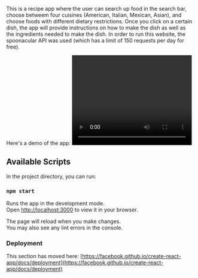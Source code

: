 This is a recipe app where the user can search up food in the search bar, choose betweem four cuisines (American, Italian, Mexican, Asian), and choose foods with different dietary restrictions. Once you click on a certain dish, the app will provide instructions on how to make the dish as well as the ingredients needed to make the dish. In order to run this website, the spoonacular API was used (which has a limit of 150 requests per day for free).

Here's a demo of the app: 
<video width="320" height="240" controls>
  <source src="Recipe App Demo.mp4" type="video/mp4">
  Your browser does not support the video tag.
</video>

## Available Scripts

In the project directory, you can run:

### `npm start`

Runs the app in the development mode.\
Open [http://localhost:3000](http://localhost:3000) to view it in your browser.

The page will reload when you make changes.\
You may also see any lint errors in the console.

### Deployment

This section has moved here: [https://facebook.github.io/create-react-app/docs/deployment](https://facebook.github.io/create-react-app/docs/deployment)


